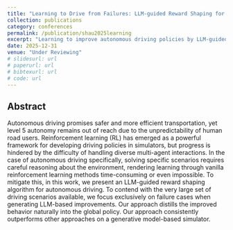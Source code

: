 ```yaml
---
title: "Learning to Drive from Failures: LLM-guided Reward Shaping for Autonomous Driving"
collection: publications
category: conferences
permalink: /publication/shau2025learning
excerpt: "Learning to improve autonomous driving policies by LLM-guided reward shaping."
date: 2025-12-31
venue: "Under Reviewing"
# slidesurl: url
# paperurl: url
# bibtexurl: url
# code: url
---
```


## Abstract

Autonomous driving promises safer and more efficient transportation, yet level 5 autonomy remains out of reach due to the unpredictability of human road users. Reinforcement learning (RL) has emerged as a powerful framework for developing driving policies in simulators, but progress is hindered by the difficulty of handling diverse multi-agent interactions. In the case of autonomous driving specifically, solving specific scenarios requires careful reasoning about the environment, rendering learning through vanilla reinforcement learning methods time-consuming or even impossible. To mitigate this, in this work, we present an LLM-guided reward shaping algorithm for autonomous driving. To contend with the very large set of driving scenarios available, we focus exclusively on failure cases when generating LLM-based improvements. Our approach distills the improved behavior naturally into the global policy. Our approach consistently outperforms other approaches on a generative model-based simulator.
